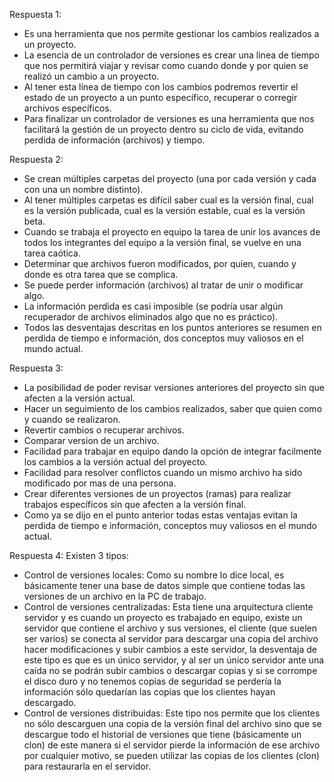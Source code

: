 Respuesta 1:
- Es una herramienta que nos permite gestionar los cambios realizados a un proyecto.
- La esencia de un controlador de versiones es crear una linea de tiempo que nos permitirá viajar y revisar como cuando donde y por quien se realizó un cambio a un proyecto.
- Al tener esta línea de tiempo con los cambios podremos revertir el estado de un proyecto a un punto específico, recuperar o corregir archivos específicos.
- Para finalizar un controlador de versiones es una herramienta que nos facilitará la gestión de un proyecto dentro su ciclo de vida, evitando perdida de información (archivos) y tiempo.

Respuesta 2:
- Se crean múltiples carpetas del proyecto (una por cada versión y cada con una un nombre distinto).
- Al tener múltiples carpetas es difícil saber cual es la versión final, cual es la versión publicada, cual es la versión estable, cual es la versión beta.
- Cuando se trabaja el proyecto en equipo la tarea de unir los avances de todos los integrantes del equipo a la versión final, se vuelve en una tarea caótica.
- Determinar que archivos fueron modificados, por quien, cuando y donde es otra tarea que se complica.
- Se puede perder información (archivos) al tratar de unir o modificar algo.
- La información perdida es casi imposible (se podría usar algún recuperador de archivos eliminados algo que no es práctico).
- Todos las desventajas descritas en los puntos anteriores se resumen en perdida de tiempo e información, dos conceptos muy valiosos en el mundo actual.

Respuesta 3:
- La posibilidad de poder revisar versiones anteriores del proyecto sin que afecten a la versión actual.
- Hacer un seguimiento de los cambios realizados, saber que quien como y cuando se realizaron.
- Revertir cambios o recuperar archivos.
- Comparar version de un archivo.
- Facilidad para trabajar en equipo dando la opción de integrar facilmente los cambios a la versión actual del proyecto.
- Facilidad para resolver conflictos cuando un mismo archivo ha sido modificado por mas de una persona.
- Crear diferentes versiones de un proyectos (ramas) para realizar trabajos específicos sin que afecten a la versión final.
- Como ya se dijo en el punto anterior todas estas ventajas evitan la perdida de tiempo e información, conceptos muy valiosos en el mundo actual.

Respuesta 4:
 Existen 3 tipos:
 - Control de versiones locales: Como su nombre lo dice local, es básicamente tener una base de datos simple que contiene todas las versiones de un archivo en la PC de trabajo.
 - Control de versiones centralizadas: Esta tiene una arquitectura cliente servidor y es cuando un proyecto es trabajado en equipo, existe un servidor que contiene el archivo y sus versiones, el cliente (que suelen ser varios) se conecta al servidor para descargar una copia del archivo hacer modificaciones y subir cambios a este servidor, la desventaja de este tipo es que es un único servidor, y al ser un único servidor ante una caída no se podrán subir cambios o descargar copias y si se corrompe el disco duro y no tenemos copias de seguridad se perdería la información sólo quedarían las copias que los clientes hayan descargado. 
 - Control de versiones distribuidas: Este tipo nos permite que los clientes no sólo descarguen una copia de la versión final del archivo sino que se descargue todo el historial de versiones que tiene (básicamente un clon) de este manera si el servidor pierde la información de ese archivo por cualquier motivo, se pueden utilizar las copias de los clientes (clon) para restaurarla en el servidor.